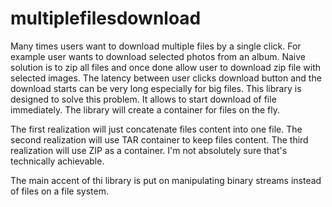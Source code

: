 # multiplefilesdownload

Many times users want to download multiple files by a single click. 
For example user wants to download selected photos from an album.
Naive solution is to zip all files and once done allow user to download
zip file with selected images. The latency between user clicks download
button and the download starts can be very long especially for big files.
This library is designed to solve this problem. It allows to start download 
of file immediately. The library will create a container for files on the fly.

The first realization will just concatenate files content into one file.
The second realization will use TAR container to keep files content.
The third realization will use ZIP as a container. I'm not absolutely sure 
that's technically achievable. 

The main accent of thi library is put on manipulating binary streams instead
of files on a file system. 
